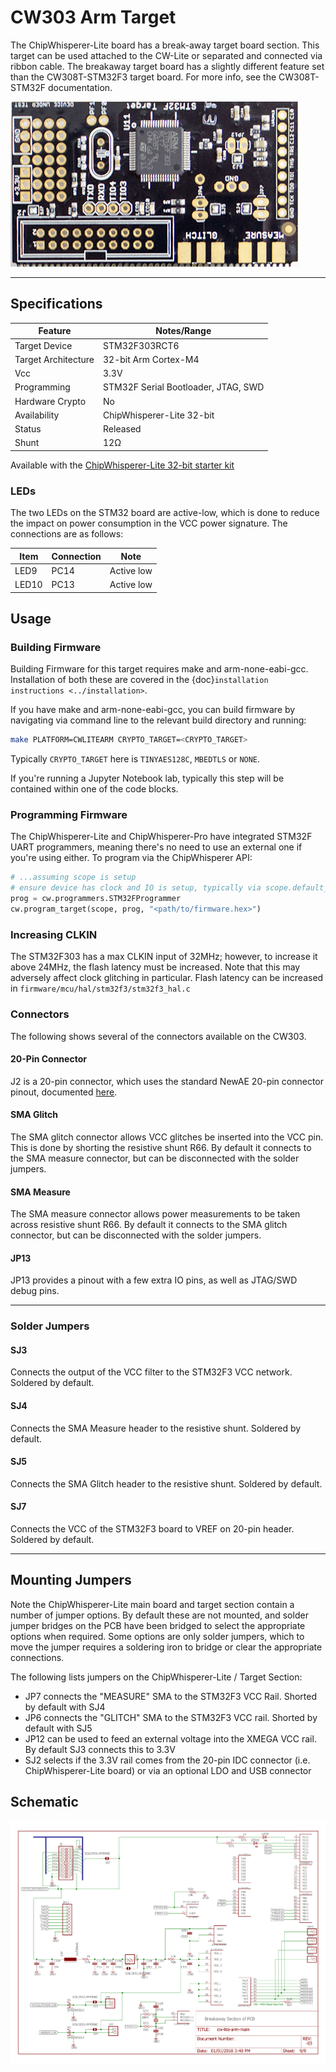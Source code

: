 # CW303 Arm Target

The ChipWhisperer-Lite board has a break-away target board section. This
target can be used attached to the CW-Lite or separated and connected
via ribbon cable. The breakaway target board has a slightly different
feature set than the CW308T-STM32F3 target board. For more info,
see the CW308T-STM32F documentation.

![](Images/cw303-arm-irl.png)

--- 
## Specifications
| Feature | Notes/Range |
|--------|-----------|
| Target Device | STM32F303RCT6 |
| Target Architecture | 32-bit Arm Cortex-M4 |
| Vcc | 3.3V |
| Programming | STM32F Serial Bootloader, JTAG, SWD |
| Hardware Crypto | No |
| Availability | ChipWhisperer-Lite 32-bit |
| Status | Released |
| Shunt | 12Ω |

Available with the [ChipWhisperer-Lite 32-bit starter kit](../Starter%20Kits/ChipWhisperer-Lite.md)

### LEDs

The two LEDs on the STM32 board are active-low, which is done to reduce
the impact on power consumption in the VCC power signature. The
connections are as follows:

| Item  | Connection | Note       |
| ----- | ---------- | ---------- |
| LED9  | PC14   | Active low |
| LED10 | PC13   | Active low |

## Usage

### Building Firmware

Building Firmware for this target requires make and arm-none-eabi-gcc.
Installation of both these are covered in the {doc}`installation instructions <../installation>`.

If you have make and arm-none-eabi-gcc, you can build firmware by navigating via command line to the relevant
build directory and running:

```bash
make PLATFORM=CWLITEARM CRYPTO_TARGET=<CRYPTO_TARGET>
```

Typically `CRYPTO_TARGET` here is `TINYAES128C`, `MBEDTLS` or `NONE`.

If you're running a Jupyter Notebook lab, typically this step will be contained within one of the code blocks.

### Programming Firmware

The ChipWhisperer-Lite and ChipWhisperer-Pro have integrated STM32F UART programmers, meaning there's no need to use an
external one if you're using either. To program via the ChipWhisperer API:

```python
# ...assuming scope is setup
# ensure device has clock and IO is setup, typically via scope.default_setup()
prog = cw.programmers.STM32FProgrammer
cw.program_target(scope, prog, "<path/to/firmware.hex>")
```

### Increasing CLKIN

The STM32F303 has a max CLKIN input of 32MHz; however, to increase it above 24MHz, the flash latency must be increased.
Note that this may adversely affect clock glitching in particular. Flash latency can be increased in `firmware/mcu/hal/stm32f3/stm32f3_hal.c`

### Connectors

The following shows several of the connectors available on the CW303.

#### 20-Pin Connector

J2 is a 20-pin connector, which uses the standard NewAE 20-pin
connector pinout, documented [here](../Capture/20-pin-connector.md).

#### SMA Glitch

The SMA glitch connector allows VCC glitches be inserted into the
VCC pin. This is done by shorting the resistive shunt R66. By
default it connects to the SMA measure connector, but can be
disconnected with the solder jumpers.

#### SMA Measure

The SMA measure connector allows power measurements to be taken
across resistive shunt R66. By default it connects to the SMA glitch
connector, but can be disconnected with the solder jumpers.

#### JP13

JP13 provides a pinout with a few extra IO pins,
as well as JTAG/SWD debug pins.

---

### Solder Jumpers


#### SJ3

Connects the output of the VCC filter to the STM32F3 VCC network.
Soldered by default.

#### SJ4

Connects the SMA Measure header to the resistive shunt. Soldered by
default.

#### SJ5

Connects the SMA Glitch header to the resistive shunt. Soldered by
default.

#### SJ7

Connects the VCC of the STM32F3 board to VREF on 20-pin header.
Soldered by default.

---

## Mounting Jumpers

Note the ChipWhisperer-Lite main board and target section contain a number of jumper options. By default these are not mounted, and solder jumper bridges on the PCB have been bridged to select the appropriate options when required. Some options are only solder jumpers, which to move the jumper requires a soldering iron to bridge or clear the appropriate connections.

The following lists jumpers on the ChipWhisperer-Lite / Target Section: 

* JP7 connects the "MEASURE" SMA to the STM32F3 VCC Rail. Shorted by default with SJ4
* JP6 connects the "GLITCH" SMA to the STM32F3 VCC rail. Shorted by default with SJ5
* JP12 can be used to feed an external voltage into the XMEGA VCC rail. By default SJ3 connects this to 3.3V
* SJ2 selects if the 3.3V rail comes from the 20-pin IDC connector (i.e. ChipWhisperer-Lite board) or via an optional
LDO and USB connector

## Schematic

![](Images/cw303-arm.png)
